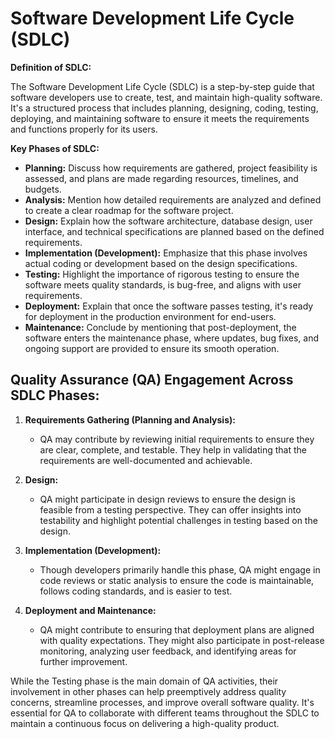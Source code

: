# Software Development Life Cycle (SDLC)
**Definition of SDLC:**

The Software Development Life Cycle (SDLC) is a step-by-step guide that software developers use to create, test, and maintain high-quality software. It's a structured process that includes planning, designing, coding, testing, deploying, and maintaining software to ensure it meets the requirements and functions properly for its users.

**Key Phases of SDLC:**

- **Planning:** Discuss how requirements are gathered, project feasibility is assessed, and plans are made regarding resources, timelines, and budgets.
- **Analysis:** Mention how detailed requirements are analyzed and defined to create a clear roadmap for the software project.
- **Design:** Explain how the software architecture, database design, user interface, and technical specifications are planned based on the defined requirements.
- **Implementation (Development):** Emphasize that this phase involves actual coding or development based on the design specifications.
- **Testing:** Highlight the importance of rigorous testing to ensure the software meets quality standards, is bug-free, and aligns with user requirements.
- **Deployment:** Explain that once the software passes testing, it's ready for deployment in the production environment for end-users.
- **Maintenance:** Conclude by mentioning that post-deployment, the software enters the maintenance phase, where updates, bug fixes, and ongoing support are provided to ensure its smooth operation.


## Quality Assurance (QA) Engagement Across SDLC Phases:

1. **Requirements Gathering (Planning and Analysis):**
   - QA may contribute by reviewing initial requirements to ensure they are clear, complete, and testable. They help in validating that the requirements are well-documented and achievable.

2. **Design:**
   - QA might participate in design reviews to ensure the design is feasible from a testing perspective. They can offer insights into testability and highlight potential challenges in testing based on the design.

3. **Implementation (Development):**
   - Though developers primarily handle this phase, QA might engage in code reviews or static analysis to ensure the code is maintainable, follows coding standards, and is easier to test.

4. **Deployment and Maintenance:**
   - QA might contribute to ensuring that deployment plans are aligned with quality expectations. They might also participate in post-release monitoring, analyzing user feedback, and identifying areas for further improvement.

While the Testing phase is the main domain of QA activities, their involvement in other phases can help preemptively address quality concerns, streamline processes, and improve overall software quality. It's essential for QA to collaborate with different teams throughout the SDLC to maintain a continuous focus on delivering a high-quality product.
